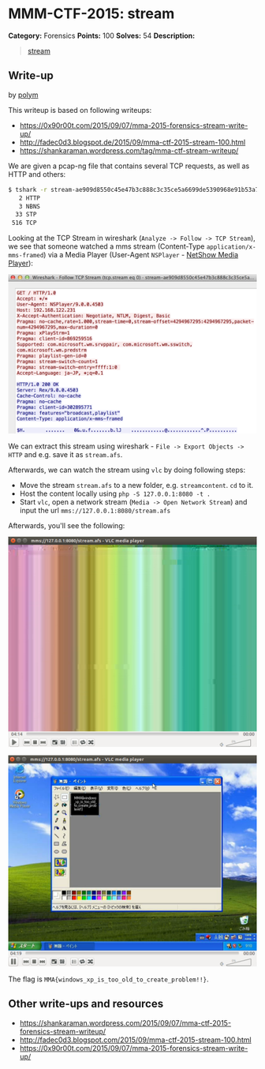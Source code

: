 # MMM-CTF-2015: stream

**Category:** Forensics
**Points:** 100
**Solves:** 54
**Description:**

> [stream](stream-ae909d8550c45e47b3c888c3c35ce5a6699de5390968e91b53a718d73c237718)

## Write-up

by [polym](https://github.com/abpolym)

This writeup is based on following writeups:

* <https://0x90r00t.com/2015/09/07/mma-2015-forensics-stream-write-up/>
* <http://fadec0d3.blogspot.de/2015/09/mma-ctf-2015-stream-100.html>
* <https://shankaraman.wordpress.com/tag/mma-ctf-stream-writeup/>

We are given a pcap-ng file that contains several TCP requests, as well as HTTP and others:

```bash
$ tshark -r stream-ae909d8550c45e47b3c888c3c35ce5a6699de5390968e91b53a718d73c237718 | awk '{print $7}' | sort | uniq -c | sort -n
   2 HTTP
   3 NBNS
  33 STP
 516 TCP
```

Looking at the TCP Stream in wireshark (`Analyze -> Follow -> TCP Stream`), we see that someone watched a mms stream (Content-Type `application/x-mms-framed`) via a Media Player (User-Agent `NSPlayer` - [NetShow Media Player](http://www.user-agents.org/cgi-bin/csv2html.pl%3Fdata%3Dallagents.csv%26template%3Ddetail.html%26match%3D%255Cbid_n_s_1055%255Cb)):

![](tcp-follow.png)

We can extract this stream using wireshark - `File -> Export Objects -> HTTP` and e.g. save it as `stream.afs`.

Afterwards, we can watch the stream using `vlc` by doing following steps:

* Move the stream `stream.afs` to a new folder, e.g. `streamcontent`. `cd` to it.
* Host the content locally using `php -S 127.0.0.1:8080 -t .`
* Start `vlc`, open a network stream (`Media -> Open Network Stream`) and input the url `mms://127.0.0.1:8080/stream.afs`

Afterwards, you'll see the following:

![](./rainbow.png)

![](./flag.png)

The flag is `MMA{windows_xp_is_too_old_to_create_problem!!}`.

## Other write-ups and resources

* <https://shankaraman.wordpress.com/2015/09/07/mma-ctf-2015-forensics-stream-writeup/>
* <http://fadec0d3.blogspot.com/2015/09/mma-ctf-2015-stream-100.html>
* <https://0x90r00t.com/2015/09/07/mma-2015-forensics-stream-write-up/>
